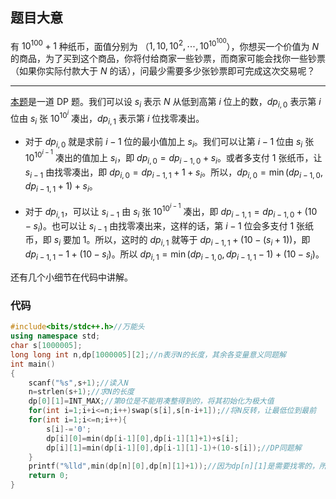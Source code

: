 ## 题目大意

有 $10^{100}+1$ 种纸币，面值分别为 （$1,10,10^2,\cdots,10^{10^{100}}$），你想买一个价值为 $N$ 的商品，为了买到这个商品，你将付给商家一些钞票，而商家可能会找你一些钞票（如果你实际付款大于 $N$ 的话），问最少需要多少张钞票即可完成这次交易呢？

---

[本题](https://www.luogu.com.cn/problem/AT4866)是一道 DP 题。我们可以设 $s_i$ 表示 $N$ 从低到高第 $i$ 位上的数，$dp_{i,0}$ 表示第 $i$ 位由 $s_i$ 张 $10^{10^i}$ 凑出，$dp_{i,1}$ 表示第 $i$ 位找零凑出。

- 对于 $dp_{i,0}$ 就是求前 $i-1$ 位的最小值加上 $s_i$。我们可以让第 $i - 1$ 位由 $s_i$ 张 $10^{10^{i-1}}$ 凑出的值加上 $s_i$，即 $dp_{i,0}=dp_{i-1,0}+s_i$。或者多支付 1 张纸币，让 $s_{i-1}$ 由找零凑出，即 $dp_{i,0}=dp_{i-1,1}+1+s_i$。所以，$dp_{i,0}=\min(dp_{i-1,0},dp_{i-1,1}+1)+s_i$。

- 对于 $dp_{i,1}$，可以让 $s_{i-1}$ 由 $s_i$ 张 $10^{10^{i-1}}$ 凑出，即 $dp_{i-1,1}=dp_{i-1,0}+(10-s_i)$。也可以让 $s_{i-1}$ 由找零凑出来，这样的话，第 $i-1$ 位会多支付 1 张纸币，即 $s_i$ 要加 1。所以，这时的 $dp_{i,1}$ 就等于 $dp_{i-1,1}+(10-(s_i+1))$，即 $dp_{i-1,1}-1+(10-s_i)$。所以 $dp_{i,1}=\min(dp_{i-1,0},dp_{i-1,1}-1)+(10-s_i)$。

还有几个小细节在代码中讲解。

### 代码

```cpp
#include<bits/stdc++.h>//万能头
using namespace std;
char s[1000005];
long long int n,dp[1000005][2];//n表示N的长度，其余各变量意义同题解
int main()
{
	scanf("%s",s+1);//读入N
	n=strlen(s+1);//求N的长度
	dp[0][1]=INT_MAX;//第0位是不能用凑整得到的，将其初始化为极大值
	for(int i=1;i+i<=n;i++)swap(s[i],s[n-i+1]);//将N反转，让最低位到最前
	for(int i=1;i<=n;i++){
		s[i]-='0';
		dp[i][0]=min(dp[i-1][0],dp[i-1][1]+1)+s[i];
		dp[i][1]=min(dp[i-1][0],dp[i-1][1]-1)+(10-s[i]);//DP同题解
	}
	printf("%lld",min(dp[n][0],dp[n][1]+1));//因为dp[n][1]是需要找零的，所以还需1张
	return 0;
}
```